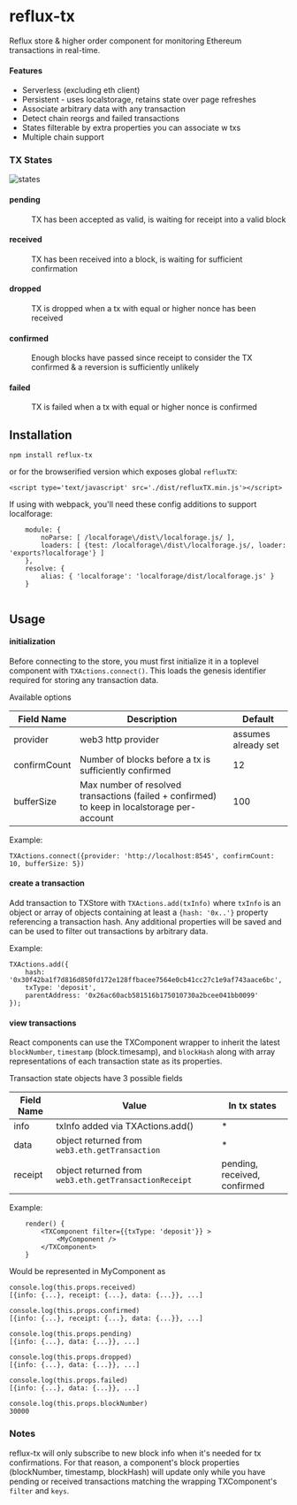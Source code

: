 reflux-tx
============

Reflux store & higher order component for monitoring Ethereum transactions in real-time.

#### Features

* Serverless (excluding eth client)
* Persistent - uses localstorage, retains state over page refreshes
* Associate arbitrary data with any transaction
* Detect chain reorgs and failed transactions
* States filterable by extra properties you can associate w txs
* Multiple chain support


### TX States


  ![states](https://raw.githubusercontent.com/ConsenSys/reflux-tx/enhance/docs/tx_states.png)

<dl>
  <dt><h4>pending</h4></dt>
  <dd>TX has been accepted as valid, is waiting for receipt into a valid block</dd>
  <dt><h4>received</h4></dt>
  <dd>TX has been received into a block, is waiting for sufficient confirmation</dd>
  <dt><h4>dropped</h4></dt>
  <dd>TX is dropped when a tx with equal or higher nonce has been received</dd>
  <dt><h4>confirmed</h4></dt>
  <dd>Enough blocks have passed since receipt to consider the TX confirmed & a reversion is sufficiently unlikely </dd>
  <dt><h4>failed</h4></dt>
  <dd>TX is failed when a tx with equal or higher nonce is confirmed</dd>
</dl>


## Installation

`npm install reflux-tx`

or for the browserified version which exposes global `refluxTX`:

`<script type='text/javascript' src='./dist/refluxTX.min.js'></script>`


If using with webpack, you'll need these config additions to support localforage:

```
	module: {
		noParse: [ /localforage\/dist\/localforage.js/ ],
		loaders: [ {test: /localforage\/dist\/localforage.js/, loader: 'exports?localforage'} ]
	},
	resolve: {
		alias: { 'localforage': 'localforage/dist/localforage.js' }
	}
	
```

Usage
--------------

#### initialization
Before connecting to the store, you must first initialize it in a toplevel component with `TXActions.connect()`. This loads the genesis identifier required for storing any transaction data.

Available options

Field Name  | Description | Default
------------- | ------------- | ------------
provider  | web3 http provider | assumes already set
confirmCount  | Number of blocks before a tx is sufficiently confirmed | 12
bufferSize  | Max number of resolved transactions (failed + confirmed) to keep in localstorage per-account | 100

Example:

`TXActions.connect({provider: 'http://localhost:8545', confirmCount: 10, bufferSize: 5})`

#### create a transaction
Add transaction to TXStore with `TXActions.add(txInfo)` where `txInfo` is an object or array of objects containing at least a `{hash: '0x..'}` property referencing a transaction hash. Any additional properties will be saved and can be used to filter out transactions by arbitrary data.

Example:

```
TXActions.add({
	hash: '0x30f42ba1f7d816d850fd172e128ffbacee7564e0cb41cc27c1e9af743aace6bc',
	txType: 'deposit',
	parentAddress: '0x26ac60acb581516b175010730a2bcee041bb0099'
});
```

#### view transactions
React components can use the TXComponent wrapper to inherit the latest `blockNumber`, `timestamp` (block.timesamp), and `blockHash` along with array representations of each transaction state as its properties.

Transaction state objects have 3 possible fields

Field Name  | Value | In tx states
------------- | ------------- | ------------
info  | txInfo added via TXActions.add() | *
data  | object returned from `web3.eth.getTransaction` | *
receipt | object returned from `web3.eth.getTransactionReceipt` | pending, received, confirmed



Example:

```
	render() {
		<TXComponent filter={{txType: 'deposit'}} >
			<MyComponent />
		</TXComponent>
	}
```
Would be represented in MyComponent as 

```
console.log(this.props.received)
[{info: {...}, receipt: {...}, data: {...}}, ...]

console.log(this.props.confirmed)
[{info: {...}, receipt: {...}, data: {...}}, ...]

console.log(this.props.pending)
[{info: {...}, data: {...}}, ...]

console.log(this.props.dropped)
[{info: {...}, data: {...}}, ...]

console.log(this.props.failed)
[{info: {...}, data: {...}}, ...]

console.log(this.props.blockNumber)
30000
```


### Notes

reflux-tx will only subscribe to new block info when it's needed for tx confirmations. For that reason, a component's block properties (blockNumber, timestamp, blockHash) will update only while you have pending or received transactions matching the wrapping TXComponent's `filter` and `keys`.


